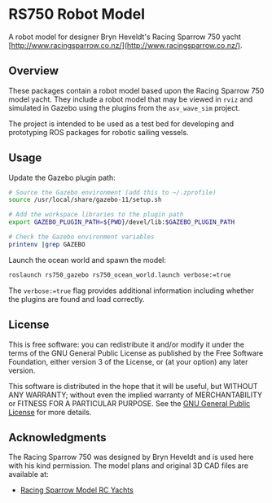 # RS750 Robot Model

A robot model for designer Bryn Heveldt's Racing Sparrow 750 yacht
[http://www.racingsparrow.co.nz/](http://www.racingsparrow.co.nz/).

## Overview

These packages contain a robot model based upon the Racing Sparrow 750
model yacht. They include a robot model that may be viewed in `rviz` and 
simulated in Gazebo using the plugins from the `asv_wave_sim` project. 

The project is intended to be used as a test bed for developing
and prototyping ROS packages for robotic sailing vessels. 

## Usage

Update the Gazebo plugin path:

```bash
# Source the Gazebo environment (add this to ~/.zprofile)
source /usr/local/share/gazebo-11/setup.sh

# Add the workspace libraries to the plugin path
export GAZEBO_PLUGIN_PATH=${PWD}/devel/lib:$GAZEBO_PLUGIN_PATH

# Check the Gazebo environment variables
printenv |grep GAZEBO
```

Launch the ocean world and spawn the model:

```bash
roslaunch rs750_gazebo rs750_ocean_world.launch verbose:=true
```

The `verbose:=true` flag provides additional information including whether
the plugins are found and load correctly.

## License

This is free software: you can redistribute it and/or modify
it under the terms of the GNU General Public License as published by
the Free Software Foundation, either version 3 of the License, or
(at your option) any later version.

This software is distributed in the hope that it will be useful,
but WITHOUT ANY WARRANTY; without even the implied warranty of
MERCHANTABILITY or FITNESS FOR A PARTICULAR PURPOSE.  See the
[GNU General Public License](LICENSE) for more details.

## Acknowledgments

The Racing Sparrow 750 was designed by Bryn Heveldt and is used here with his kind permission.
The model plans and original 3D CAD files are available at:

- [Racing Sparrow Model RC Yachts](http://www.racingsparrow.co.nz/theboat/)

